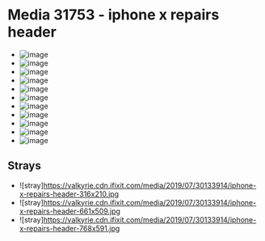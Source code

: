 # Media 31753 - iphone x repairs header

- ![image](https://valkyrie.cdn.ifixit.com/media/2019/07/30133914/iphone-x-repairs-header-scaled.jpg)
- ![image](https://valkyrie.cdn.ifixit.com/media/2019/07/30133914/iphone-x-repairs-header-150x150.jpg)
- ![image](https://valkyrie.cdn.ifixit.com/media/2019/07/30133914/iphone-x-repairs-header-1536x864.jpg)
- ![image](https://valkyrie.cdn.ifixit.com/media/2019/07/30133914/iphone-x-repairs-header-2048x1152.jpg)
- ![image](https://valkyrie.cdn.ifixit.com/media/2019/07/30133914/iphone-x-repairs-header-1600x900.jpg)
- ![image](https://valkyrie.cdn.ifixit.com/media/2019/07/30133914/iphone-x-repairs-header-300x200.jpg)
- ![image](https://valkyrie.cdn.ifixit.com/media/2019/07/30133914/iphone-x-repairs-header-600x400.jpg)
- ![image](https://valkyrie.cdn.ifixit.com/media/2019/07/30133914/iphone-x-repairs-header-1200x800.jpg)
- ![image](https://valkyrie.cdn.ifixit.com/media/2019/07/30133914/iphone-x-repairs-header-768x512.jpg)
- ![image](https://valkyrie.cdn.ifixit.com/media/2019/07/30133914/iphone-x-repairs-header-324x216.jpg)
- ![image](https://valkyrie.cdn.ifixit.com/media/2019/07/30133914/iphone-x-repairs-header-450x300.jpg)

## Strays
- ![stray]https://valkyrie.cdn.ifixit.com/media/2019/07/30133914/iphone-x-repairs-header-316x210.jpg
- ![stray]https://valkyrie.cdn.ifixit.com/media/2019/07/30133914/iphone-x-repairs-header-661x509.jpg
- ![stray]https://valkyrie.cdn.ifixit.com/media/2019/07/30133914/iphone-x-repairs-header-768x591.jpg